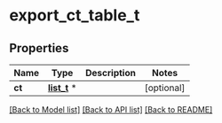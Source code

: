 # export_ct_table_t

## Properties
Name | Type | Description | Notes
------------ | ------------- | ------------- | -------------
**ct** | [**list_t**](export_ct_codelist.md) \* |  | [optional] 

[[Back to Model list]](../README.md#documentation-for-models) [[Back to API list]](../README.md#documentation-for-api-endpoints) [[Back to README]](../README.md)



